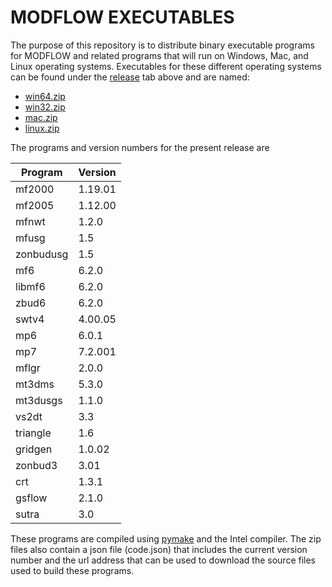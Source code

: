 # MODFLOW EXECUTABLES

The purpose of this repository is to distribute binary executable programs for MODFLOW and related programs that will run on Windows, Mac, and Linux operating systems.  Executables for these different operating systems can be found under the [release](https://github.com/MODFLOW-USGS/executables/releases) tab above and are named:

* [win64.zip](https://github.com/MODFLOW-USGS/executables/releases/download/5.0/win64.zip)
* [win32.zip](https://github.com/MODFLOW-USGS/executables/releases/download/5.0/win32.zip)
* [mac.zip](https://github.com/MODFLOW-USGS/executables/releases/download/5.0/mac.zip)
* [linux.zip](https://github.com/MODFLOW-USGS/executables/releases/download/5.0/linux.zip)

The programs and version numbers for the present release are

| Program    | Version   |
|---         |---|
| mf2000 | 1.19.01 |
| mf2005 | 1.12.00 |
| mfnwt | 1.2.0 |
| mfusg | 1.5 |
| zonbudusg | 1.5 |
| mf6 | 6.2.0 |
| libmf6 | 6.2.0 |
| zbud6 | 6.2.0 |
| swtv4 | 4.00.05 |
| mp6 | 6.0.1 |
| mp7 | 7.2.001 |
| mflgr | 2.0.0 |
| mt3dms | 5.3.0 |
| mt3dusgs | 1.1.0 |
| vs2dt | 3.3 |
| triangle | 1.6 |
| gridgen | 1.0.02 |
| zonbud3 | 3.01 |
| crt | 1.3.1 |
| gsflow | 2.1.0 |
| sutra | 3.0 |





These programs are compiled using [pymake](https://github.com/modflowpy/pymake) and the Intel compiler. The zip files also contain a json file (code.json) that includes the current version number and the url address that can be used to download the source files used to build these programs.

